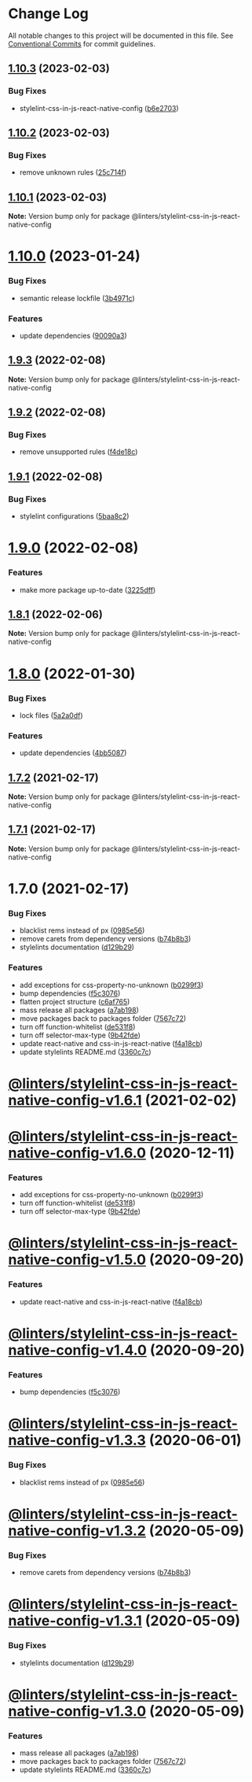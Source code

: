 # Change Log

All notable changes to this project will be documented in this file.
See [Conventional Commits](https://conventionalcommits.org) for commit guidelines.

## [1.10.3](https://github.com/developer239/linters/compare/@linters/stylelint-css-in-js-react-native-config@1.10.2...@linters/stylelint-css-in-js-react-native-config@1.10.3) (2023-02-03)


### Bug Fixes

* stylelint-css-in-js-react-native-config ([b6e2703](https://github.com/developer239/linters/commit/b6e270320ee7753279a355d7713836d7ebb324b0))





## [1.10.2](https://github.com/developer239/linters/compare/@linters/stylelint-css-in-js-react-native-config@1.10.1...@linters/stylelint-css-in-js-react-native-config@1.10.2) (2023-02-03)


### Bug Fixes

* remove unknown rules ([25c714f](https://github.com/developer239/linters/commit/25c714f27e6252a53c7ece0f52d6fb17a07c0a4f))





## [1.10.1](https://github.com/developer239/linters/compare/@linters/stylelint-css-in-js-react-native-config@1.10.0...@linters/stylelint-css-in-js-react-native-config@1.10.1) (2023-02-03)

**Note:** Version bump only for package @linters/stylelint-css-in-js-react-native-config





# [1.10.0](https://github.com/developer239/linters/compare/@linters/stylelint-css-in-js-react-native-config@1.9.3...@linters/stylelint-css-in-js-react-native-config@1.10.0) (2023-01-24)


### Bug Fixes

* semantic release lockfile ([3b4971c](https://github.com/developer239/linters/commit/3b4971cf436ac396027583aa3976f2ec18a82d53))


### Features

* update dependencies ([90090a3](https://github.com/developer239/linters/commit/90090a3cfe7279901f8b69f2bf85a70a479280a6))





## [1.9.3](https://github.com/developer239/linters/compare/@linters/stylelint-css-in-js-react-native-config@1.9.2...@linters/stylelint-css-in-js-react-native-config@1.9.3) (2022-02-08)

**Note:** Version bump only for package @linters/stylelint-css-in-js-react-native-config





## [1.9.2](https://github.com/developer239/linters/compare/@linters/stylelint-css-in-js-react-native-config@1.9.1...@linters/stylelint-css-in-js-react-native-config@1.9.2) (2022-02-08)


### Bug Fixes

* remove unsupported rules ([f4de18c](https://github.com/developer239/linters/commit/f4de18cf207558e5381c86f9f5cd6f5f94def5b6))





## [1.9.1](https://github.com/developer239/linters/compare/@linters/stylelint-css-in-js-react-native-config@1.9.0...@linters/stylelint-css-in-js-react-native-config@1.9.1) (2022-02-08)


### Bug Fixes

* stylelint configurations ([5baa8c2](https://github.com/developer239/linters/commit/5baa8c2dee30808a037a1a4134d898b80a68dedb))





# [1.9.0](https://github.com/developer239/linters/compare/@linters/stylelint-css-in-js-react-native-config@1.8.1...@linters/stylelint-css-in-js-react-native-config@1.9.0) (2022-02-08)


### Features

* make more package up-to-date ([3225dff](https://github.com/developer239/linters/commit/3225dff73d8179678ca9220975a4659887a2f2aa))





## [1.8.1](https://github.com/developer239/linters/compare/@linters/stylelint-css-in-js-react-native-config@1.8.0...@linters/stylelint-css-in-js-react-native-config@1.8.1) (2022-02-06)

**Note:** Version bump only for package @linters/stylelint-css-in-js-react-native-config





# [1.8.0](https://github.com/developer239/linters/compare/@linters/stylelint-css-in-js-react-native-config@1.7.2...@linters/stylelint-css-in-js-react-native-config@1.8.0) (2022-01-30)


### Bug Fixes

* lock files ([5a2a0df](https://github.com/developer239/linters/commit/5a2a0df19535044034e1ea7f76a9ffb0121a145d))


### Features

* update dependencies ([4bb5087](https://github.com/developer239/linters/commit/4bb5087d3ac881b9b4fd92408fe854f79fb71fa1))





## [1.7.2](https://github.com/developer239/linters/compare/@linters/stylelint-css-in-js-react-native-config@1.7.1...@linters/stylelint-css-in-js-react-native-config@1.7.2) (2021-02-17)

**Note:** Version bump only for package @linters/stylelint-css-in-js-react-native-config





## [1.7.1](https://github.com/developer239/linters/compare/@linters/stylelint-css-in-js-react-native-config@1.7.0...@linters/stylelint-css-in-js-react-native-config@1.7.1) (2021-02-17)

**Note:** Version bump only for package @linters/stylelint-css-in-js-react-native-config

# 1.7.0 (2021-02-17)

### Bug Fixes

- blacklist rems instead of px ([0985e56](https://github.com/developer239/linters/commit/0985e565021d310f5ed33eea688b2c0bf9bf5459))
- remove carets from dependency versions ([b74b8b3](https://github.com/developer239/linters/commit/b74b8b3b4c4c2e3afe3c1c9130262844ae515364))
- stylelints documentation ([d129b29](https://github.com/developer239/linters/commit/d129b29f2a4049758645b9183156f9f781fd5f37))

### Features

- add exceptions for css-property-no-unknown ([b0299f3](https://github.com/developer239/linters/commit/b0299f35bd6d667f51b5507a845ccf4f84279492))
- bump dependencies ([f5c3076](https://github.com/developer239/linters/commit/f5c30761339a7b87c2c8fb79992457d12f3bcaaa))
- flatten project structure ([c6af765](https://github.com/developer239/linters/commit/c6af765b1de34223f2703e128c80838f0cb9e0fd))
- mass release all packages ([a7ab198](https://github.com/developer239/linters/commit/a7ab198fe829a1621f9dcb6c4adf04d406331b9e))
- move packages back to packages folder ([7567c72](https://github.com/developer239/linters/commit/7567c72db65a8fbe356e72fe59d8ba2c64e13305))
- turn off function-whitelist ([de531f8](https://github.com/developer239/linters/commit/de531f8f0cc8beb621d739e663a73b1f4622dae5))
- turn off selector-max-type ([9b42fde](https://github.com/developer239/linters/commit/9b42fde2cfb767bece0ff12c7e73173d10f8e32b))
- update react-native and css-in-js-react-native ([f4a18cb](https://github.com/developer239/linters/commit/f4a18cb00aef2919e41e7d92e382b941247f6132))
- update stylelints README.md ([3360c7c](https://github.com/developer239/linters/commit/3360c7c3e79382866387289ed608e54aa46a2786))

# [@linters/stylelint-css-in-js-react-native-config-v1.6.1](https://github.com/developer239/linters/compare/@linters/stylelint-css-in-js-react-native-config-v1.6.0...@linters/stylelint-css-in-js-react-native-config-v1.6.1) (2021-02-02)

# [@linters/stylelint-css-in-js-react-native-config-v1.6.0](https://github.com/developer239/linters/compare/@linters/stylelint-css-in-js-react-native-config-v1.5.0...@linters/stylelint-css-in-js-react-native-config-v1.6.0) (2020-12-11)

### Features

- add exceptions for css-property-no-unknown ([b0299f3](https://github.com/developer239/linters/commit/b0299f35bd6d667f51b5507a845ccf4f84279492))
- turn off function-whitelist ([de531f8](https://github.com/developer239/linters/commit/de531f8f0cc8beb621d739e663a73b1f4622dae5))
- turn off selector-max-type ([9b42fde](https://github.com/developer239/linters/commit/9b42fde2cfb767bece0ff12c7e73173d10f8e32b))

# [@linters/stylelint-css-in-js-react-native-config-v1.5.0](https://github.com/developer239/linters/compare/@linters/stylelint-css-in-js-react-native-config-v1.4.0...@linters/stylelint-css-in-js-react-native-config-v1.5.0) (2020-09-20)

### Features

- update react-native and css-in-js-react-native ([f4a18cb](https://github.com/developer239/linters/commit/f4a18cb00aef2919e41e7d92e382b941247f6132))

# [@linters/stylelint-css-in-js-react-native-config-v1.4.0](https://github.com/developer239/linters/compare/@linters/stylelint-css-in-js-react-native-config-v1.3.3...@linters/stylelint-css-in-js-react-native-config-v1.4.0) (2020-09-20)

### Features

- bump dependencies ([f5c3076](https://github.com/developer239/linters/commit/f5c30761339a7b87c2c8fb79992457d12f3bcaaa))

# [@linters/stylelint-css-in-js-react-native-config-v1.3.3](https://github.com/developer239/linters/compare/@linters/stylelint-css-in-js-react-native-config-v1.3.2...@linters/stylelint-css-in-js-react-native-config-v1.3.3) (2020-06-01)

### Bug Fixes

- blacklist rems instead of px ([0985e56](https://github.com/developer239/linters/commit/0985e565021d310f5ed33eea688b2c0bf9bf5459))

# [@linters/stylelint-css-in-js-react-native-config-v1.3.2](https://github.com/developer239/linters/compare/@linters/stylelint-css-in-js-react-native-config-v1.3.1...@linters/stylelint-css-in-js-react-native-config-v1.3.2) (2020-05-09)

### Bug Fixes

- remove carets from dependency versions ([b74b8b3](https://github.com/developer239/linters/commit/b74b8b3b4c4c2e3afe3c1c9130262844ae515364))

# [@linters/stylelint-css-in-js-react-native-config-v1.3.1](https://github.com/developer239/linters/compare/@linters/stylelint-css-in-js-react-native-config-v1.3.0...@linters/stylelint-css-in-js-react-native-config-v1.3.1) (2020-05-09)

### Bug Fixes

- stylelints documentation ([d129b29](https://github.com/developer239/linters/commit/d129b29f2a4049758645b9183156f9f781fd5f37))

# [@linters/stylelint-css-in-js-react-native-config-v1.3.0](https://github.com/developer239/linters/compare/@linters/stylelint-css-in-js-react-native-config-v1.2.0...@linters/stylelint-css-in-js-react-native-config-v1.3.0) (2020-05-09)

### Features

- mass release all packages ([a7ab198](https://github.com/developer239/linters/commit/a7ab198fe829a1621f9dcb6c4adf04d406331b9e))
- move packages back to packages folder ([7567c72](https://github.com/developer239/linters/commit/7567c72db65a8fbe356e72fe59d8ba2c64e13305))
- update stylelints README.md ([3360c7c](https://github.com/developer239/linters/commit/3360c7c3e79382866387289ed608e54aa46a2786))
